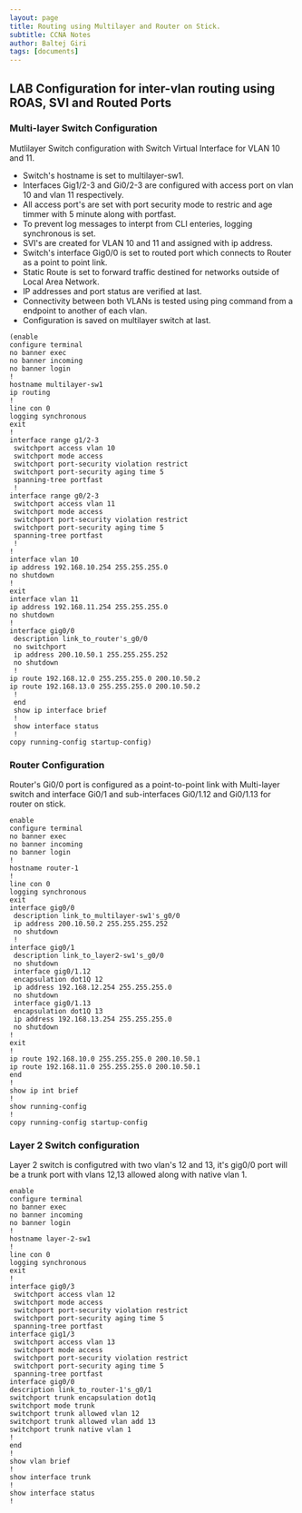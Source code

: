 ```yaml
---
layout: page
title: Routing using Multilayer and Router on Stick.
subtitle: CCNA Notes
author: Baltej Giri
tags: [documents]
---
```


## LAB Configuration for inter-vlan routing using ROAS, SVI and Routed Ports

### Multi-layer Switch Configuration 
Mutlilayer Switch configuration with Switch Virtual Interface for VLAN 10 and 11.

- Switch's hostname is set to multilayer-sw1.
- Interfaces Gig1/2-3 and Gi0/2-3 are configured with access port on vlan 10 and vlan 11 respectively.
- All access port's are set with port security mode to restric and age timmer with 5 minute along with portfast.
- To prevent log messages to interpt from CLI enteries, logging synchronous is set.
- SVI's are created for VLAN 10 and 11 and assigned with ip address.
- Switch's interface Gig0/0 is set to routed port which connects to Router as a point to point link.
- Static Route is set to forward traffic destined for networks outside of Local Area Network.
- IP addresses and port status are verified at last.
- Connectivity between both VLANs is tested using ping command from a endpoint to another of each vlan.
- Configuration is saved on multilayer switch at last.
```
(enable
configure terminal
no banner exec
no banner incoming
no banner login
!
hostname multilayer-sw1
ip routing
!
line con 0
logging synchronous
exit
!
interface range g1/2-3
 switchport access vlan 10
 switchport mode access
 switchport port-security violation restrict
 switchport port-security aging time 5
 spanning-tree portfast
 !
interface range g0/2-3
 switchport access vlan 11
 switchport mode access
 switchport port-security violation restrict
 switchport port-security aging time 5
 spanning-tree portfast
 !
!
interface vlan 10
ip address 192.168.10.254 255.255.255.0
no shutdown
!
exit
interface vlan 11
ip address 192.168.11.254 255.255.255.0
no shutdown
!
interface gig0/0
 description link_to_router's_g0/0
 no switchport
 ip address 200.10.50.1 255.255.255.252
 no shutdown
 !
ip route 192.168.12.0 255.255.255.0 200.10.50.2
ip route 192.168.13.0 255.255.255.0 200.10.50.2
 !
 end
 show ip interface brief
 !
 show interface status
 !
copy running-config startup-config)

```
### Router Configuration
Router's Gi0/0 port is configured as a point-to-point link with Multi-layer switch and interface Gi0/1 and sub-interfaces Gi0/1.12 and Gi0/1.13 for router on stick.

```
enable
configure terminal
no banner exec
no banner incoming
no banner login
!
hostname router-1
!
line con 0
logging synchronous
exit
interface gig0/0
 description link_to_multilayer-sw1's_g0/0
 ip address 200.10.50.2 255.255.255.252
 no shutdown
 !
interface gig0/1
 description link_to_layer2-sw1's_g0/0
 no shutdown
 interface gig0/1.12
 encapsulation dot1Q 12
 ip address 192.168.12.254 255.255.255.0
 no shutdown
 interface gig0/1.13
 encapsulation dot1Q 13
 ip address 192.168.13.254 255.255.255.0
 no shutdown
!
exit
!
ip route 192.168.10.0 255.255.255.0 200.10.50.1
ip route 192.168.11.0 255.255.255.0 200.10.50.1
end
!
show ip int brief
!
show running-config
!
copy running-config startup-config
```

### Layer 2 Switch configuration
Layer 2 switch is configutred with two vlan's 12 and 13, it's gig0/0 port will be a trunk port with vlans 12,13 allowed along with native vlan 1.

```
enable
configure terminal
no banner exec
no banner incoming
no banner login
!
hostname layer-2-sw1
!
line con 0
logging synchronous
exit
!
interface gig0/3
 switchport access vlan 12
 switchport mode access
 switchport port-security violation restrict
 switchport port-security aging time 5
 spanning-tree portfast
interface gig1/3
 switchport access vlan 13
 switchport mode access
 switchport port-security violation restrict
 switchport port-security aging time 5
 spanning-tree portfast
interface gig0/0
description link_to_router-1's_g0/1
switchport trunk encapsulation dot1q
switchport mode trunk
switchport trunk allowed vlan 12
switchport trunk allowed vlan add 13
switchport trunk native vlan 1
!
end
!
show vlan brief
!
show interface trunk
!
show interface status
!

```
